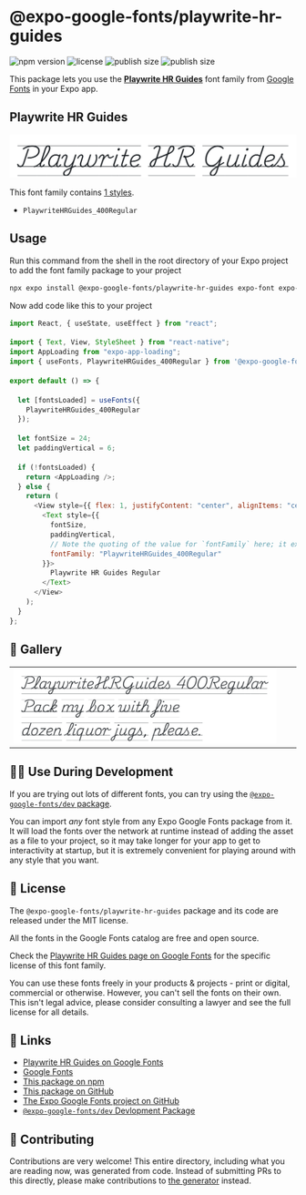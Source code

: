 # @expo-google-fonts/playwrite-hr-guides

![npm version](https://flat.badgen.net/npm/v/@expo-google-fonts/playwrite-hr-guides)
![license](https://flat.badgen.net/github/license/expo/google-fonts)
![publish size](https://flat.badgen.net/packagephobia/install/@expo-google-fonts/playwrite-hr-guides)
![publish size](https://flat.badgen.net/packagephobia/publish/@expo-google-fonts/playwrite-hr-guides)

This package lets you use the [**Playwrite HR Guides**](https://fonts.google.com/specimen/Playwrite+HR+Guides) font family from [Google Fonts](https://fonts.google.com/) in your Expo app.

## Playwrite HR Guides

![Playwrite HR Guides](./font-family.png)

This font family contains [1 styles](#-gallery).

- `PlaywriteHRGuides_400Regular`

## Usage

Run this command from the shell in the root directory of your Expo project to add the font family package to your project

```sh
npx expo install @expo-google-fonts/playwrite-hr-guides expo-font expo-app-loading
```

Now add code like this to your project

```js
import React, { useState, useEffect } from "react";

import { Text, View, StyleSheet } from "react-native";
import AppLoading from "expo-app-loading";
import { useFonts, PlaywriteHRGuides_400Regular } from '@expo-google-fonts/playwrite-hr-guides';

export default () => {

  let [fontsLoaded] = useFonts({
    PlaywriteHRGuides_400Regular
  });

  let fontSize = 24;
  let paddingVertical = 6;

  if (!fontsLoaded) {
    return <AppLoading />;
  } else {
    return (
      <View style={{ flex: 1, justifyContent: "center", alignItems: "center" }}>
        <Text style={{
          fontSize,
          paddingVertical,
          // Note the quoting of the value for `fontFamily` here; it expects a string!
          fontFamily: "PlaywriteHRGuides_400Regular"
        }}>
          Playwrite HR Guides Regular
        </Text>
      </View>
    );
  }
};
```

## 🔡 Gallery


||||
|-|-|-|
|![PlaywriteHRGuides_400Regular](./PlaywriteHRGuides_400Regular.ttf.png)||||


## 👩‍💻 Use During Development

If you are trying out lots of different fonts, you can try using the [`@expo-google-fonts/dev` package](https://github.com/expo/google-fonts/tree/master/font-packages/dev#readme).

You can import _any_ font style from any Expo Google Fonts package from it. It will load the fonts over the network at runtime instead of adding the asset as a file to your project, so it may take longer for your app to get to interactivity at startup, but it is extremely convenient for playing around with any style that you want.


## 📖 License

The `@expo-google-fonts/playwrite-hr-guides` package and its code are released under the MIT license.

All the fonts in the Google Fonts catalog are free and open source.

Check the [Playwrite HR Guides page on Google Fonts](https://fonts.google.com/specimen/Playwrite+HR+Guides) for the specific license of this font family.

You can use these fonts freely in your products & projects - print or digital, commercial or otherwise. However, you can't sell the fonts on their own. This isn't legal advice, please consider consulting a lawyer and see the full license for all details.

## 🔗 Links

- [Playwrite HR Guides on Google Fonts](https://fonts.google.com/specimen/Playwrite+HR+Guides)
- [Google Fonts](https://fonts.google.com/)
- [This package on npm](https://www.npmjs.com/package/@expo-google-fonts/playwrite-hr-guides)
- [This package on GitHub](https://github.com/expo/google-fonts/tree/master/font-packages/playwrite-hr-guides)
- [The Expo Google Fonts project on GitHub](https://github.com/expo/google-fonts)
- [`@expo-google-fonts/dev` Devlopment Package](https://github.com/expo/google-fonts/tree/master/font-packages/dev)

## 🤝 Contributing

Contributions are very welcome! This entire directory, including what you are reading now, was generated from code. Instead of submitting PRs to this directly, please make contributions to [the generator](https://github.com/expo/google-fonts/tree/master/packages/generator) instead.
